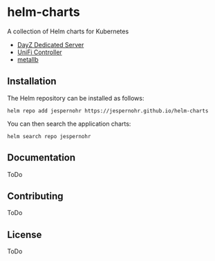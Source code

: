 # helm-charts

A collection of Helm charts for Kubernetes

- [DayZ Dedicated Server](https://ghcr.io/jespernohr/dayz-dedicated-server)
- [UniFi Controller](https://hub.docker.com/r/linuxserver/unifi-controller)
- [metallb](https://hub.docker.com/r/bitnamicharts/metallb)


## Installation

The Helm repository can be installed as follows:

```console
helm repo add jespernohr https://jespernohr.github.io/helm-charts
```

You can then search the application charts:

```console
helm search repo jespernohr
```

## Documentation

ToDo

## Contributing

ToDo

## License

ToDo